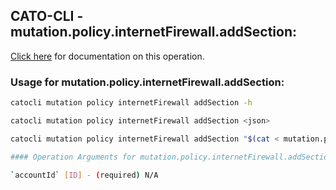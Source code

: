 
## CATO-CLI - mutation.policy.internetFirewall.addSection:
[Click here](https://api.catonetworks.com/documentation/#mutation-mutation.policy.internetFirewall.addSection) for documentation on this operation.

### Usage for mutation.policy.internetFirewall.addSection:

```bash
catocli mutation policy internetFirewall addSection -h

catocli mutation policy internetFirewall addSection <json>

catocli mutation policy internetFirewall addSection "$(cat < mutation.policy.internetFirewall.addSection.json)"

#### Operation Arguments for mutation.policy.internetFirewall.addSection ####

`accountId` [ID] - (required) N/A    
